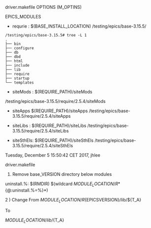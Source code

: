 


driver.makefile OPTIONS (M_OPTINS)

EPICS_MODULES
* requrie : $(BASE_INSTALL_LOCATION)
/testing/epics/base-3.15.5/


```
/testing/epics/base-3.15.5# tree -L 1
.
├── bin
├── configure
├── db
├── dbd
├── html
├── include
├── lib
├── require
├── startup
└── templates
```

* siteMods :
$(REQUIRE_PATH)/siteMods

/testing/epics/base-3.15.5/require/2.5.4/siteMods

* siteApps
$(REQUIRE_PATH)/siteApps
/testing/epics/base-3.15.5/require/2.5.4/siteApps

* siteLibs :
$(REQUIRE_PATH)/siteLibs
/testing/epics/base-3.15.5/require/2.5.4/siteLibs

* siteSthEls:
$(REQUIRE_PATH)/siteSthEls
/testing/epics/base-3.15.5/require/2.5.4/siteSthEls




Tuesday, December  5 15:50:42 CET 2017, jhlee

driver.makefile

1) Remove base_VERSION directory below modules 

  uninstall.%:
	$(RMDIR) $(wildcard ${MODULE_LOCATION}/R*${@:uninstall.%=%}*)

2 ) Change
From
${MODULE_LOCATION}/R${EPICSVERSION}/lib/${T_A}

To

${MODULE_LOCATION}/lib/${T_A}




